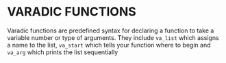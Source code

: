 # VARADIC FUNCTIONS

Varadic functions are predefined syntax for declaring a function to take a variable number or type of arguments. They include `va_list` which assigns a name to the list, `va_start` which tells your function where to begin and `va_arg` which prints the list sequentially
